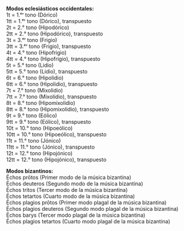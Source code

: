 **Modos eclesiásticos occidentales:**  
1t = 1.ᵉʳ tono (Dórico)  
1tt = 1.ᵉʳ tono (Dórico), transpuesto  
2t = 2.° tono (Hipodórico)  
2tt = 2.° tono (Hipodórico), transpuesto  
3t = 3.ᵉʳ tono (Frigio)  
3tt = 3.ᵉʳ tono (Frigio), transpuesto  
4t = 4.° tono (Hipofrigio)  
4tt = 4.° tono (Hipofrigio), transpuesto   
5t = 5.° tono (Lidio)   
5tt = 5.° tono (Lidio), transpuesto  
6t = 6.° tono (Hipolidio)   
6tt = 6.° tono (Hipolidio), transpuesto  
7t = 7.° tono (Mixolidio)   
7tt = 7.° tono (Mixolidio), transpuesto   
8t = 8.° tono (Hipomixolidio)  
8tt = 8.° tono (Hipomixolidio), transpuesto  
9t = 9.° tono (Eólico)  
9tt = 9.° tono (Eólico), transpuesto  
10t = 10.° tono (Hipoeólico)  
10tt = 10.° tono (Hipoeólico), transpuesto  
11t = 11.° tono (Jónico)  
11tt = 11.° tono (Jónico), transpuesto  
12t = 12.° tono (Hipojónico)  
12tt = 12.° tono (Hipojónico), transpuesto  
  
**Modos bizantinos:**  
Ēchos prōtos (Primer modo de la música bizantina)  
Ēchos deuteros (Segundo modo de la música bizantina)  
Ēchos tritos (Tercer modo de la música bizantina)  
Ēchos tetartos (Cuarto modo de la música bizantina)  
Ēchos plagios prōtos (Primer modo plagal de la música bizantina)  
Ēchos plagios deuteros (Segundo modo plagal de la música bizantina)  
Ēchos barys (Tercer modo plagal de la música bizantina)  
Ēchos plagios tetartos (Cuarto modo plagal de la música bizantina)